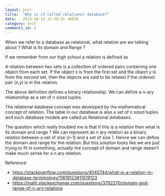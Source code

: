 ```yaml
---
layout: post
title:  "Why is it called relational database?"
date:   2020-10-14 12:39:31 +0530
category: tech
comments_id: 6
---
```


When we refer to a database as relational, what relation are we talking about ? What is its domain and Range ?

<!--more-->

If we remember from our high school a relation is defined as 

A relation between two sets is a collection of ordered pairs containing one object from each set. If the object x is from the first set and the object y is from the second set, then the objects are said to be related if the ordered pair (x,y) is in the relation.

The above definition defines a binary relationship. We can define a n-ary relationship as a set of n sized tuples. 

The relational database concept was developed by the mathematical concept of relation. The table in our database is also a set of n sized tuples and such database models are called as Relational databases.

The question which really troubled me is that if this is a relation then what is its domain and range ?
We can represent an n ary relation as a binary relation between a set of size (n-1) and a set of size 1. Hence we can define the domain and range for the relation. But this solution looks like we are just trying to fit in something, actually the concept of domain and range doesn't make much sense for a n ary relation.


Reference: 
* https://stackoverflow.com/questions/4045744/what-is-a-relation-in-database-terminology/11619123#11619123
* https://math.stackexchange.com/questions/3792270/domain-and-range-of-n-ary-relations